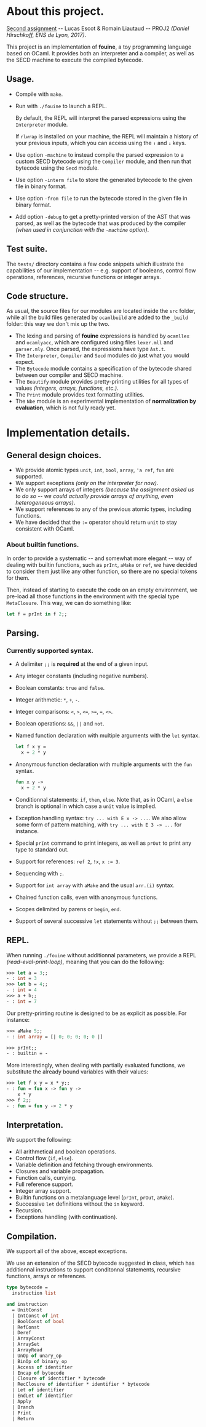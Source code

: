 # About this project.

[Second assignment](http://perso.ens-lyon.fr/daniel.hirschkoff/P2/) -- Lucas Escot & Romain Liautaud -- PROJ2 *(Daniel Hirschkoff, ENS de Lyon, 2017)*.

This project is an implementation of **fouine**, a toy programming language based on OCaml. It provides both an interpreter and a compiler, as well as the SECD machine to execute the compiled bytecode.

## Usage.

- Compile with `make`.

- Run with `./fouine` to launch a REPL.

  By default, the REPL will interpret the parsed expressions using the `Interpreter` module.

  If `rlwrap` is installed on your machine, the REPL will maintain a history of your previous inputs, which you can access using the `↑` and `↓` keys.

- Use option `-machine` to instead compile the parsed expression to a custom SECD bytecode using the `Compiler` module, and then run that bytecode using the `Secd` module.

- Use option `-interm file` to store the generated bytecode to the given file in binary format.
- Use option `-from file` to run the bytecode stored in the given file in binary format.

- Add option `-debug` to get a pretty-printed version of the AST that was parsed, as well as the bytecode that was produced by the compiler *(when used in conjunction with the `-machine` option)*.

## Test suite.

The `tests/` directory contains a few code snippets which illustrate the capabilities of our implementation -- e.g. support of booleans, control flow operations, references, recursive functions or integer arrays.

## Code structure.

As usual, the source files for our modules are located inside the `src` folder, while all the build files generated by `ocamlbuild` are added to the `_build` folder: this way we don't mix up the two.

- The lexing and parsing of **fouine** expressions is handled by `ocamllex` and `ocamlyacc`, which are configured using files `lexer.mll` and `parser.mly`. Once parsed, the expressions have type `Ast.t`.
- The `Interpreter`, `Compiler` and `Secd` modules do just what you would expect.
- The `Bytecode` module contains a specification of the bytecode shared between our compiler and SECD machine.
- The `Beautify` module provides pretty-printing utilities for all types of values *(integers, arrays, functions, etc.)*.
- The `Print` module provides text formatting utilities.
- The `Nbe` module is an experimental implementation of **normalization by evaluation**, which is not fully ready yet.


# Implementation details.

## General design choices.

- We provide atomic types `unit`, `int`, `bool`, `array`, `'a ref`, `fun` are supported.
- We support exceptions *(only on the interpreter for now)*.
- We only support arrays of integers *(because the assignment asked us to do so -- we could actually provide arrays of anything, even heterogeneous arrays)*.
- We support references to any of the previous atomic types, including functions.
- We have decided that the `:=` operator should return `unit` to stay consistent with OCaml.

### About builtin functions.

In order to provide a systematic -- and somewhat more elegant -- way of dealing with builtin functions, such as `prInt`, `aMake` or `ref`, we have decided to consider them just like any other function, so there are no special tokens for them.

Then, instead of starting to execute the code on an empty environment, we pre-load all those functions in the environment with the special type `MetaClosure`. This way, we can do something like:

```ocaml
let f = prInt in f 2;;
```
## Parsing.

### Currently supported syntax.

- A delimiter `;;` is **required** at the end of a given input.
- Any integer constants (including negative numbers).
- Boolean constants: `true` and `false`.
- Integer arithmetic: `*`, `+`, `-`.
- Integer comparisons: `<`, `>`, `<=`, `>=`, `=`, `<>`.
- Boolean operations: `&&`, `||` and `not`.
- Named function declaration with multiple arguments with the `let` syntax.

  ```ocaml
  let f x y =
    x + 2 * y
  ```
- Anonymous function declaration with multiple arguments with the `fun` syntax.

  ```ocaml
  fun x y ->
    x + 2 * y
  ```
- Conditionnal statements: `if`, `then`, `else`.
  Note that, as in OCaml, a `else` branch is optional in which case a `unit` value is implied.

- Exception handling syntax: `try ... with E x -> ...`.
  We also allow some form of pattern matching, with `try ... with E 3 -> ...` for instance.

- Special `prInt` command to print integers, as well as `prOut` to print any type to standard out.
- Support for references: `ref 2`, `!x`, `x := 3`.
- Sequencing with `;`.
- Support for `int array` with `aMake` and the usual `arr.(i)` syntax.
- Chained function calls, even with anonymous functions.
- Scopes delimited by parens or `begin`, `end`.
- Support of several successive `let` statements without `;;` between them.

## REPL.

When running `./fouine` without additionnal parameters, we provide a REPL *(read-eval-print-loop)*, meaning that you can do the following:

```ocaml
>>> let a = 3;;
- : int = 3
>>> let b = 4;;
- : int = 4
>>> a + b;;
- : int = 7
```

Our pretty-printing routine is designed to be as explicit as possible. For instance:
```ocaml
>>> aMake 5;;
- : int array = [| 0; 0; 0; 0; 0 |]
```

```ocaml
>>> prInt;;
- : builtin = -
```

More interestingly, when dealing with partially evaluated functions, we substitute the already bound variables with their values:
```ocaml
>>> let f x y = x * y;;
- : fun = fun x -> fun y ->
    x * y
>>> f 2;;
- : fun = fun y -> 2 * y
```

## Interpretation.

We support the following:
- All arithmetical and boolean operations.
- Control flow (`if`, `else`).
- Variable definition and fetching through environments.
- Closures and variable propagation.
- Function calls, currying.
- Full reference support.
- Integer array support.
- Builtin functions on a metalanguage level (`prInt`, `prOut`, `aMake`).
- Successive `let` definitions without the `in` keyword.
- Recursion.
- Exceptions handling (with continuation).

## Compilation.

We support all of the above, except exceptions.

We use an extension of the SECD bytecode suggested in class, which has additionnal instructions to support conditonnal statements, recursive functions, arrays or references.

```ocaml
type bytecode =
  instruction list

and instruction
  = UnitConst
  | IntConst of int
  | BoolConst of bool
  | RefConst
  | Deref
  | ArrayConst
  | ArraySet
  | ArrayRead
  | UnOp of unary_op
  | BinOp of binary_op
  | Access of identifier
  | Encap of bytecode
  | Closure of identifier * bytecode
  | RecClosure of identifier * identifier * bytecode
  | Let of identifier
  | EndLet of identifier
  | Apply
  | Branch
  | Print
  | Return
```
